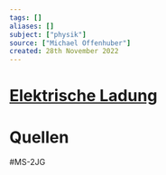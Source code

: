 ```yaml
---
tags: []
aliases: []
subject: ["physik"]
source: ["Michael Offenhuber"]
created: 28th November 2022
---
```


# [Elektrische Ladung](https://de.wikipedia.org/wiki/Elektrische_Ladung)

# Quellen

#MS-2JG 